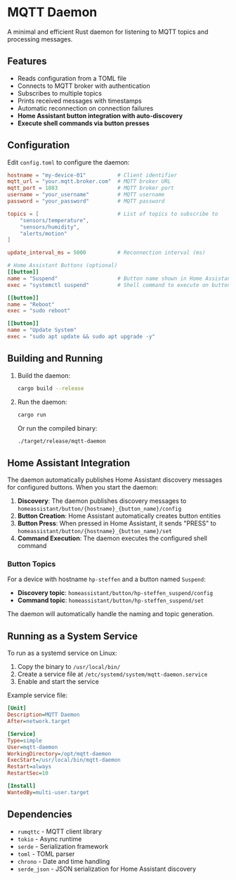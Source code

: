 # MQTT Daemon

A minimal and efficient Rust daemon for listening to MQTT topics and processing messages.

## Features

- Reads configuration from a TOML file
- Connects to MQTT broker with authentication
- Subscribes to multiple topics
- Prints received messages with timestamps
- Automatic reconnection on connection failures
- **Home Assistant button integration with auto-discovery**
- **Execute shell commands via button presses**

## Configuration

Edit `config.toml` to configure the daemon:

```toml
hostname = "my-device-01"          # Client identifier
mqtt_url = "your.mqtt.broker.com"  # MQTT broker URL
mqtt_port = 1883                   # MQTT broker port
username = "your_username"         # MQTT username
password = "your_password"         # MQTT password

topics = [                         # List of topics to subscribe to
    "sensors/temperature",
    "sensors/humidity",
    "alerts/motion"
]

update_interval_ms = 5000          # Reconnection interval (ms)

# Home Assistant Buttons (optional)
[[button]]
name = "Suspend"                   # Button name shown in Home Assistant
exec = "systemctl suspend"         # Shell command to execute on button press

[[button]]
name = "Reboot"
exec = "sudo reboot"

[[button]]
name = "Update System"
exec = "sudo apt update && sudo apt upgrade -y"
```

## Building and Running

1. Build the daemon:
   ```bash
   cargo build --release
   ```

2. Run the daemon:
   ```bash
   cargo run
   ```

   Or run the compiled binary:
   ```bash
   ./target/release/mqtt-daemon
   ```

## Home Assistant Integration

The daemon automatically publishes Home Assistant discovery messages for configured buttons. When you start the daemon:

1. **Discovery**: The daemon publishes discovery messages to `homeassistant/button/{hostname}_{button_name}/config`
2. **Button Creation**: Home Assistant automatically creates button entities
3. **Button Press**: When pressed in Home Assistant, it sends "PRESS" to `homeassistant/button/{hostname}_{button_name}/set`
4. **Command Execution**: The daemon executes the configured shell command

### Button Topics

For a device with hostname `hp-steffen` and a button named `Suspend`:
- **Discovery topic**: `homeassistant/button/hp-steffen_suspend/config`
- **Command topic**: `homeassistant/button/hp-steffen_suspend/set`

The daemon will automatically handle the naming and topic generation.

## Running as a System Service

To run as a systemd service on Linux:

1. Copy the binary to `/usr/local/bin/`
2. Create a service file at `/etc/systemd/system/mqtt-daemon.service`
3. Enable and start the service

Example service file:
```ini
[Unit]
Description=MQTT Daemon
After=network.target

[Service]
Type=simple
User=mqtt-daemon
WorkingDirectory=/opt/mqtt-daemon
ExecStart=/usr/local/bin/mqtt-daemon
Restart=always
RestartSec=10

[Install]
WantedBy=multi-user.target
```

## Dependencies

- `rumqttc` - MQTT client library
- `tokio` - Async runtime
- `serde` - Serialization framework
- `toml` - TOML parser
- `chrono` - Date and time handling
- `serde_json` - JSON serialization for Home Assistant discovery
